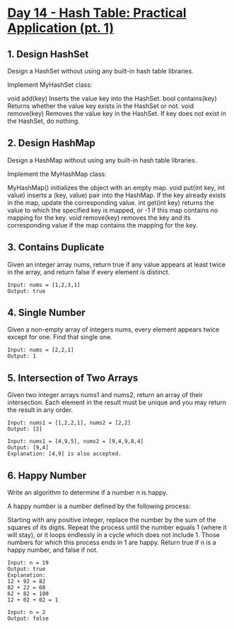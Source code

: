 #  [Day 14 - Hash Table: Practical Application (pt. 1)](https://leetcode.com/explore/learn/card/hash-table/)

## 1. Design HashSet


Design a HashSet without using any built-in hash table libraries.

Implement MyHashSet class:

void add(key) Inserts the value key into the HashSet.
bool contains(key) Returns whether the value key exists in the HashSet or not.
void remove(key) Removes the value key in the HashSet. If key does not exist in the HashSet, do nothing.

## 2. Design HashMap

Design a HashMap without using any built-in hash table libraries.

Implement the MyHashMap class:

MyHashMap() initializes the object with an empty map.
void put(int key, int value) inserts a (key, value) pair into the HashMap. If the key already exists in the map, update the corresponding value.
int get(int key) returns the value to which the specified key is mapped, or -1 if this map contains no mapping for the key.
void remove(key) removes the key and its corresponding value if the map contains the mapping for the key.

## 3. Contains Duplicate

Given an integer array nums, return true if any value appears at least twice in the array, and return false if every element is distinct.

```
Input: nums = [1,2,3,1]
Output: true
```

## 4. Single Number

Given a non-empty array of integers nums, every element appears twice except for one. Find that single one.

```
Input: nums = [2,2,1]
Output: 1
```

## 5. Intersection of Two Arrays

Given two integer arrays nums1 and nums2, return an array of their intersection. Each element in the result must be unique and you may return the result in any order.

```
Input: nums1 = [1,2,2,1], nums2 = [2,2]
Output: [2]
```

```
Input: nums1 = [4,9,5], nums2 = [9,4,9,8,4]
Output: [9,4]
Explanation: [4,9] is also accepted.
```

## 6. Happy Number

Write an algorithm to determine if a number n is happy.

A happy number is a number defined by the following process:

Starting with any positive integer, replace the number by the sum of the squares of its digits.
Repeat the process until the number equals 1 (where it will stay), or it loops endlessly in a cycle which does not include 1.
Those numbers for which this process ends in 1 are happy.
Return true if n is a happy number, and false if not.

```
Input: n = 19
Output: true
Explanation:
12 + 92 = 82
82 + 22 = 68
62 + 82 = 100
12 + 02 + 02 = 1
```

```
Input: n = 2
Output: false
```
